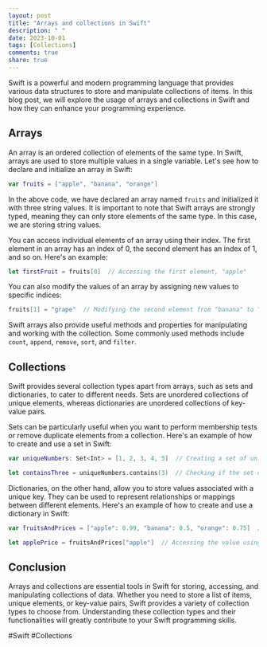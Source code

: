 ```yaml
---
layout: post
title: "Arrays and collections in Swift"
description: " "
date: 2023-10-01
tags: [Collections]
comments: true
share: true
---
```


Swift is a powerful and modern programming language that provides various data structures to store and manipulate collections of items. In this blog post, we will explore the usage of arrays and collections in Swift and how they can enhance your programming experience.

## Arrays

An array is an ordered collection of elements of the same type. In Swift, arrays are used to store multiple values in a single variable. Let's see how to declare and initialize an array in Swift:

```swift
var fruits = ["apple", "banana", "orange"]
```

In the above code, we have declared an array named `fruits` and initialized it with three string values. It is important to note that Swift arrays are strongly typed, meaning they can only store elements of the same type. In this case, we are storing string values.

You can access individual elements of an array using their index. The first element in an array has an index of 0, the second element has an index of 1, and so on. Here's an example:

```swift
let firstFruit = fruits[0]  // Accessing the first element, "apple"
```

You can also modify the values of an array by assigning new values to specific indices:

```swift
fruits[1] = "grape"  // Modifying the second element from "banana" to "grape"
```

Swift arrays also provide useful methods and properties for manipulating and working with the collection. Some commonly used methods include `count`, `append`, `remove`, `sort`, and `filter`.

## Collections

Swift provides several collection types apart from arrays, such as sets and dictionaries, to cater to different needs. Sets are unordered collections of unique elements, whereas dictionaries are unordered collections of key-value pairs.

Sets can be particularly useful when you want to perform membership tests or remove duplicate elements from a collection. Here's an example of how to create and use a set in Swift:

```swift
var uniqueNumbers: Set<Int> = [1, 2, 3, 4, 5]  // Creating a set of unique numbers

let containsThree = uniqueNumbers.contains(3)  // Checking if the set contains the number 3
```

Dictionaries, on the other hand, allow you to store values associated with a unique key. They can be used to represent relationships or mappings between different elements. Here's an example of how to create and use a dictionary in Swift:

```swift
var fruitsAndPrices = ["apple": 0.99, "banana": 0.5, "orange": 0.75]  // Creating a dictionary of fruit prices

let applePrice = fruitsAndPrices["apple"]  // Accessing the value using the key "apple"
```

## Conclusion

Arrays and collections are essential tools in Swift for storing, accessing, and manipulating collections of data. Whether you need to store a list of items, unique elements, or key-value pairs, Swift provides a variety of collection types to choose from. Understanding these collection types and their functionalities will greatly contribute to your Swift programming skills.

#Swift #Collections